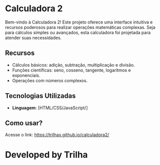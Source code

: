 # Calculadora 2

Bem-vindo à Calculadora 2! Este projeto oferece uma interface intuitiva e recursos poderosos para realizar operações matemáticas complexas. 
Seja para cálculos simples ou avançados, esta calculadora foi projetada para atender suas necessidades.

## Recursos

- Cálculos básicos: adição, subtração, multiplicação e divisão.
- Funções científicas: seno, cosseno, tangente, logaritmos e exponenciais.
- Operações com números complexos.

## Tecnologias Utilizadas

- **Linguagem**: [HTML/CSS/JavaScript/]

## Como usar?
Acesse o link: https://trilhax.github.io/calculadora2/

# Developed by Trilha